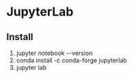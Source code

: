 # JupyterLab

## Install
1. jupyter notebook --version  
2. conda install -c conda-forge jupyterlab  
3. jupyter lab  